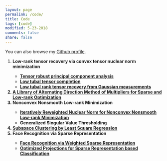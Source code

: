 ```yaml
---
layout: page
permalink: /code/
title: Code
tags: [code]
modified: 5-23-2018
comments: false
share: false
---
```


You can also browse my <a href="https://github.com/canyilu" target="_blank" style="text-decoration:underline;">Github profile</a>.


<ol>
  <li><b> Low-rank tensor recovery via convex tensor nuclear norm minimization <br />
    <ul>
    <li> <a href="https://github.com/canyilu/Tensor-Robust-Principal-Component-Analysis-TRPCA">Tensor robust principal component analysis </a></li>       
		<li> <a href="https://github.com/canyilu/tensor-completion-tensor-recovery">Low tubal tensor completion </a></li>
		<li> <a href="https://github.com/canyilu/tensor-completion-tensor-recovery" >Low tubal rank tensor recovery from Gaussian measurements </a></li>
    </ul>
   </li>
  <li><b> <a href="https://github.com/canyilu/tensor-completion-tensor-recovery" >A Library of Alternating Direction Method of Multipliers for Sparse and Low-rank Optimization </a><br /></li>  
  <li><b> Nonconvex Nonsmooth Low-rank Minimization <br />
    <ul>
    <li> <a href="https://github.com/canyilu/IRNN">Iteratively Reweighted Nuclear Norm for Nonconvex Nonsmooth Low-rank Minimization
 </a></li>
    <li> Generalized Singular Value Thresholding  </li>
    </ul>
  <li><b> <a href="https://github.com/canyilu/LSR" >Subspace Clustering by Least Square Regression </a><br /></li>  
	 
  <li><b> Face Recognition via Sparse Representation <br />
	<ul>
		<li> <a href="https://github.com/canyilu/WSRC" >Face Recognition via Weighted Sparse Representation </a></li>
		<li> <a href="https://github.com/canyilu/OP-SRC" >Optimized Projections for Sparse Representation based Classification
 </a></li>
	</ul>	 
  
</ol>

